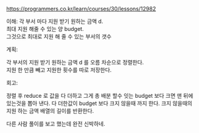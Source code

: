 <https://programmers.co.kr/learn/courses/30/lessons/12982>

이해: 각 부서 마다 지원 받기 원하는 금액 d.  
최대 지원 해줄 수 있는 양 budget.  
그것으로 최대로 지원 해 줄 수 있는 부서의 갯수

계획: 

각 부서의 지원 받기 원하는 금액 d 를 오름 차순으로 정렬한다.  
지원 한 만큼 빼고 지원한 횟수를 따로 저장한다. 

회고:

정렬 후 reduce 로 값을 다 더하고 그게 총 배분 할수 잇는 budget 보다 크면 맨 뒤에 있는것을 뽑아 낸다. 다 더한값이 budget 보다 크지 않을때 까지 한다. 크지 않을때의 지원 하는 금액 배열의 길이를 반환한다. 

다른 사람 풀이를 보고 했는데 완전 신박하네.